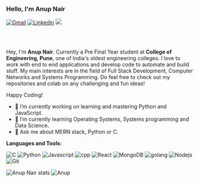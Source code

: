 ### Hello, I'm Anup Nair 

[![Gmail](https://img.shields.io/badge/Gmail-BB001B?style=for-the-badge&logo=gmail&logoColor=white)](mailto:nair.anup09@gmail.com)
[![Linkedin](https://img.shields.io/badge/LinkedIn-0e76a8?style=for-the-badge&logo=linkedin&logoColor=white)](https://www.linkedin.com/in/anupn08/)
[![](https://img.shields.io/badge/Twitter-1DA1F2?style=for-the-badge&logo=twitter&logoColor=white)](https://twitter.com/AnupN08)

<br />
<br />

Hey, I'm **Anup Nair**. Currently a Pre Final Year student at <b>College of Engineering, Pune</b>, one of India's oldest engineering colleges. I love to work with end to end applications and develop code to automate and build stuff. My main interests are in the field of Full Stack Development, Computer Networks and Systems Programming. 
Do feel free to check out my repositories and colab on any challenging and fun ideas!

Happy Coding!

- 🔭 I’m currently working on learning and mastering Python and JavaScript.
- 🌱 I’m currently learning Operating Systems, Systems programming and Data Science.
- 💬 Ask me about MERN stack, Python or C.


**Languages and Tools:**  
<p>
  <img alt="C" src="https://img.shields.io/badge/C-00599C?style=for-the-badge&logo=c&logoColor=white"/>
<img alt="Python" src="https://img.shields.io/badge/Python-3776AB?style=for-the-badge&logo=python&logoColor=white"/>
  <img alt="Javascript" src="https://img.shields.io/badge/JavaScript-F7DF1E?style=for-the-badge&logo=javascript&logoColor=black"/>
  <img alt = "cpp" src="https://img.shields.io/badge/C++-cyan?style=for-the-badge&logo=c%2B%2B&logoColor=white">
  <img alt="React" src="https://img.shields.io/badge/React-20232A?style=for-the-badge&logo=react&logoColor=61DAFB" />
    <img alt="MongoDB" src="https://img.shields.io/badge/MongoDB-4EA94B?style=for-the-badge&logo=mongodb&logoColor=white" />
    <img alt="golang" src="https://img.shields.io/badge/Go-blue?style=for-the-badge&logo=go&logoColor=white">
  <img alt="Nodejs" src="https://img.shields.io/badge/Node.js-43853D?style=for-the-badge&logo=node.js&logoColor=white" />
  <img alt = "Git" src="https://img.shields.io/badge/git-black?style=for-the-badge&logo=git&logoColor=white">
</p>
<p>
<img alt="Anup Nair stats" src="https://github-readme-stats.vercel.app/api?username=AnupNair08&show_icons=true&count_private=true&include_all_commits=true">
<img alt = "Anup" src="https://github-readme-stats.vercel.app/api/top-langs/?username=AnupNair08&layout=compact&hide=Jupyter%20Notebook">
</p>
